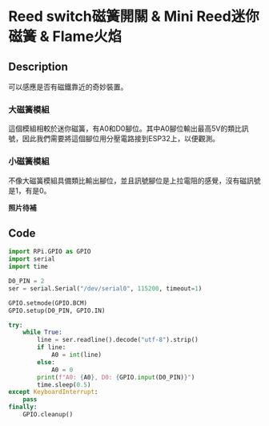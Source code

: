 # Reed switch磁簧開關 & Mini Reed迷你磁簧 & Flame火焰
## Description
可以感應是否有磁鐵靠近的奇妙裝置。

### 大磁簧模組
這個模組相較於迷你磁簧，有A0和D0腳位。其中A0腳位輸出最高5V的類比訊號，因此我們需要將這個腳位用分壓電路接到ESP32上，以便觀測。

### 小磁簧模組
不像大磁簧模組具備類比輸出腳位，並且訊號腳位是上拉電阻的感覺，沒有磁訊號是1，有是0。

**照片待補**

## Code
```python
import RPi.GPIO as GPIO
import serial
import time

D0_PIN = 2
ser = serial.Serial("/dev/serial0", 115200, timeout=1)

GPIO.setmode(GPIO.BCM)
GPIO.setup(D0_PIN, GPIO.IN)

try:
    while True:
        line = ser.readline().decode("utf-8").strip()
        if line:
            A0 = int(line)
        else:
            A0 = 0
        print(f"A0: {A0}, D0: {GPIO.input(D0_PIN)}")
        time.sleep(0.5)
except KeyboardInterrupt:
    pass
finally:
    GPIO.cleanup()
```